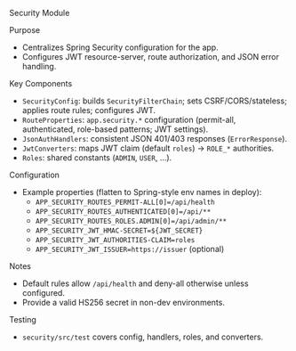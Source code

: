 Security Module

Purpose
- Centralizes Spring Security configuration for the app.
- Configures JWT resource-server, route authorization, and JSON error handling.

Key Components
- `SecurityConfig`: builds `SecurityFilterChain`; sets CSRF/CORS/stateless; applies route rules; configures JWT.
- `RouteProperties`: `app.security.*` configuration (permit-all, authenticated, role-based patterns; JWT settings).
- `JsonAuthHandlers`: consistent JSON 401/403 responses (`ErrorResponse`).
- `JwtConverters`: maps JWT claim (default `roles`) -> `ROLE_*` authorities.
- `Roles`: shared constants (`ADMIN`, `USER`, ...).

Configuration
- Example properties (flatten to Spring-style env names in deploy):
  - `APP_SECURITY_ROUTES_PERMIT-ALL[0]=/api/health`
  - `APP_SECURITY_ROUTES_AUTHENTICATED[0]=/api/**`
  - `APP_SECURITY_ROUTES_ROLES.ADMIN[0]=/api/admin/**`
  - `APP_SECURITY_JWT_HMAC-SECRET=${JWT_SECRET}`
  - `APP_SECURITY_JWT_AUTHORITIES-CLAIM=roles`
  - `APP_SECURITY_JWT_ISSUER=https://issuer` (optional)

Notes
- Default rules allow `/api/health` and deny-all otherwise unless configured.
- Provide a valid HS256 secret in non-dev environments.

Testing
- `security/src/test` covers config, handlers, roles, and converters.

